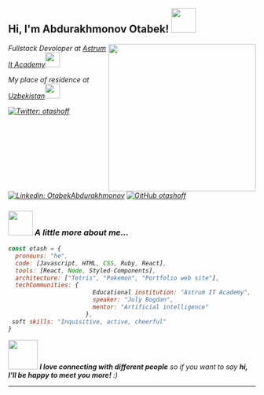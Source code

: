 <h2> Hi, I'm Abdurakhmonov Otabek! <img src="https://media.giphy.com/media/mGcNjsfWAjY5AEZNw6/giphy.gif" width="50"></h2>
<img align='right' src="https://media3.giphy.com/media/Kfl09udXYhbjajJwEt/giphy.gif" width="300">
<p><em>Fullstack Devoloper at <a href="https://astrum.uz/uz">Astrum It Academy</a><img src="https://media.giphy.com/media/fYSnHlufseco8Fh93Z/giphy.gif" width="30"></p>
<p><em>My place of residence at <a href="https://www.google.com/maps/place/%D0%A3%D0%B7%D0%B1%D0%B5%D0%BA%D0%B8%D1%81%D1%82%D0%B0%D0%BD/@41.381166,64.5735819,6z/data=!3m1!4b1!4m5!3m4!1s0x38ae8b20a5d676b1:0xca0a6dad7e841e20!8m2!3d41.377491!4d64.585262">Uzbekistan</a><img src="https://www.gifservice.fr/en/gif/flags-asia-uzbekistan-map-g4063-p89665-flarge.gif" width="30"></p>


[![Twitter: otashoff](https://img.shields.io/twitter/follow/otashoff?style=social)](https://twitter.com/Otashoff)
[![Linkedin: OtabekAbdurakhmonov](https://img.shields.io/badge/-otabekabdurakhmonov-blue?style=flat-square&logo=Linkedin&logoColor=white&link=https://www.linkedin.com/in/otabekabdurakhmonov/)](https://www.linkedin.com/in/OtabekAbdurakhmonov/)
[![GitHub otashoff](https://img.shields.io/github/followers/thaiane?label=follow&style=social)](https://github.com/otashoff)


### <img src="https://media.giphy.com/media/VgCDAzcKvsR6OM0uWg/giphy.gif" width="50"> A little more about me...  

```javascript
const otash = {
  pronouns: "he",
  code: [Javascript, HTML, CSS, Ruby, React],
  tools: [React, Node, Styled-Components],
  architecture: ["Tetris", "Pokemon", "Portfolio web site"],
  techCommunities: {
                        Educational institution: "Astrum IT Academy",
                        speaker: "July Bogdan",
                        mentor: "Artificial intelligence"
                      },
 soft skills: "Inquisitive, active, cheerful"
}
```

<img src="https://media.giphy.com/media/LnQjpWaON8nhr21vNW/giphy.gif" width="60"> <em><b>I love connecting with different people</b> so if you want to say <b>hi, I'll be happy to meet you more!</b> :)</em>

---
